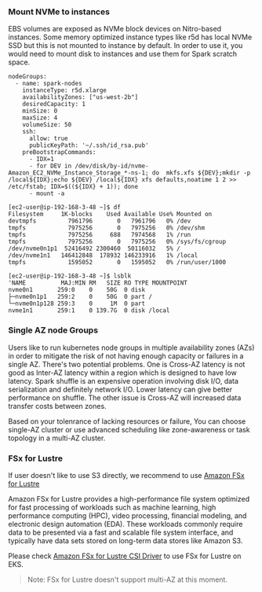 ### Mount NVMe to instances

EBS volumes are exposed as NVMe block devices on Nitro-based instances. Some memory optimized instance types like r5d has local NVMe SSD but this is not mounted to instance by default. In order to use it, you would need to mount disk to instances and use them for Spark scratch space.

```
nodeGroups:
  - name: spark-nodes
    instanceType: r5d.xlarge
    availabilityZones: ["us-west-2b"]
    desiredCapacity: 1
    minSize: 0
    maxSize: 4
    volumeSize: 50
    ssh:
      allow: true
      publicKeyPath: '~/.ssh/id_rsa.pub'
    preBootstrapCommands:
      - IDX=1
      - for DEV in /dev/disk/by-id/nvme-Amazon_EC2_NVMe_Instance_Storage_*-ns-1; do  mkfs.xfs ${DEV};mkdir -p /local${IDX};echo ${DEV} /local${IDX} xfs defaults,noatime 1 2 >> /etc/fstab; IDX=$((${IDX} + 1)); done
      - mount -a
```

```
[ec2-user@ip-192-168-3-48 ~]$ df
Filesystem     1K-blocks    Used Available Use% Mounted on
devtmpfs         7961796       0   7961796   0% /dev
tmpfs            7975256       0   7975256   0% /dev/shm
tmpfs            7975256     688   7974568   1% /run
tmpfs            7975256       0   7975256   0% /sys/fs/cgroup
/dev/nvme0n1p1  52416492 2300460  50116032   5% /
/dev/nvme1n1   146412848  178932 146233916   1% /local
tmpfs            1595052       0   1595052   0% /run/user/1000

[ec2-user@ip-192-168-3-48 ~]$ lsblk
'NAME          MAJ:MIN RM   SIZE RO TYPE MOUNTPOINT
nvme0n1       259:0    0    50G  0 disk
├─nvme0n1p1   259:2    0    50G  0 part /
└─nvme0n1p128 259:3    0     1M  0 part
nvme1n1       259:1    0 139.7G  0 disk /local
```

### Single AZ node Groups

Users like to run kubernetes node groups in multiple availability zones (AZs) in order to mitigate the risk of not having enough capacity or failures in a single AZ. There's two potential problems. One is Cross-AZ latency is not good as Inter-AZ latency within a region which is designed to have low latency. Spark shuffle is an expensive operation involving disk I/O, data serialization and definitely network I/O. Lower latency can give better performance on shuffle. The other issue is Cross-AZ will increased data transfer costs between zones.

Based on your tolenrance of lacking resources or failure, You can choose single-AZ cluster or use advanced scheduling like zone-awareness or task topology in a multi-AZ cluster.

### FSx for Lustre

If user doesn't like to use S3 directly, we recommend to use [Amazon FSx for Lustre](https://aws.amazon.com/fsx/lustre/)

Amazon FSx for Lustre provides a high-performance file system optimized for fast processing of workloads such as machine learning, high performance computing (HPC), video processing, financial modeling, and electronic design automation (EDA). These workloads commonly require data to be presented via a fast and scalable file system interface, and typically have data sets stored on long-term data stores like Amazon S3.

Please check [Amazon FSx for Lustre CSI Driver](https://github.com/kubernetes-sigs/aws-fsx-csi-driver) to use FSx for Lustre on EKS.

> Note: FSx for Lustre doesn't support multi-AZ at this moment.